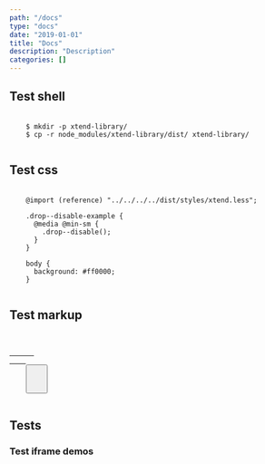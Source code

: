 ```yaml
---
path: "/docs"
type: "docs"
date: "2019-01-01"
title: "Docs"
description: "Description"
categories: []
---
```


<h2>Test shell</h2>

<pre>
  <code class="language-shell">
    $ mkdir -p xtend-library/
    $ cp -r node_modules/xtend-library/dist/ xtend-library/
  </code>
</pre>

<h2>Test css</h2>

<pre>
  <code class="language-css">
    @import (reference) "../../../../dist/styles/xtend.less";
    
    .drop--disable-example {
      @media @min-sm {
        .drop--disable();
      }
    }
    
    body {
      background: #ff0000;
    }
  </code>
</pre>

<h2>Test markup</h2>

<pre>
  <code class="language-markup">
    <a href="#" class="btn">
      <span><!-- content --></span>
    </a>
    <button type="button" class="btn">
      <span><!-- content --></span>
    </button>
  </code>
</pre>

<h2>Tests</h2>

<h3>Test iframe demos</h2>

<demo>
  <div class="demo-inner">
    <div class="demo-item" data-iframe="/demos/iframe-test" data-name="iframe">
    </div>
    <div class="demo-item" data-iframe="/demos/react-test" data-name="react">
    </div>
  </div>
</demo>

